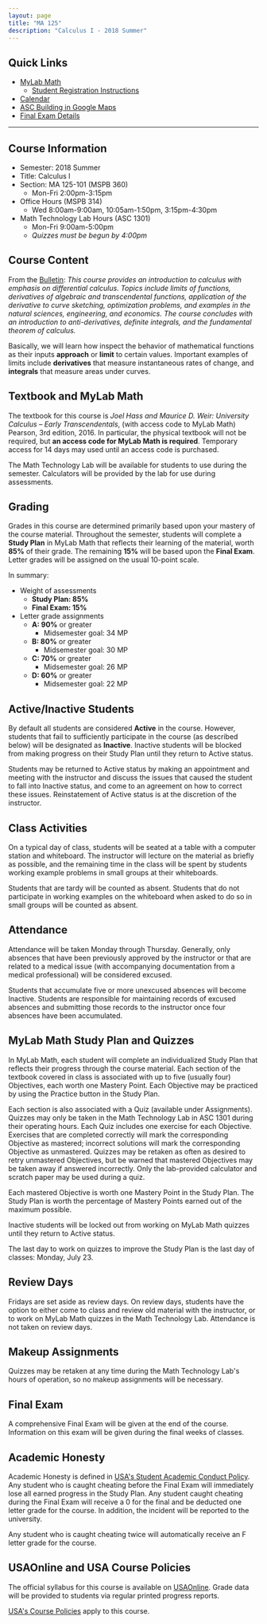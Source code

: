 ```yaml
---
layout: page
title: "MA 125"
description: "Calculus I - 2018 Summer"
---
```


## Quick Links

* [MyLab Math](http://www.pearsonmylabandmastering.com/)
  * [Student Registration Instructions](https://portal.mypearson.com/course-home/handout/clontz72597/Student_Registration_Handout_clontz72597.pdf)
* [Calendar](calendar/)
* [ASC Building in Google Maps](https://goo.gl/maps/Q6DCcCZgzDB2)
* [Final Exam Details](final)

---

## Course Information

* Semester: 2018 Summer
* Title: Calculus I 
* Section: MA 125-101 (MSPB 360)
  * Mon-Fri 2:00pm-3:15pm 
* Office Hours (MSPB 314)
    * Wed 8:00am-9:00am, 10:05am-1:50pm, 3:15pm-4:30pm
* Math Technology Lab Hours (ASC 1301)
    * Mon-Fri 9:00am-5:00pm
    * *Quizzes must be begun by 4:00pm*

## Course Content

From the 
[Bulletin](http://www.southalabama.edu/bulletin/current/courses/mathematics/index.html):
*This course provides an introduction to calculus with
emphasis on differential calculus. Topics include limits of functions, derivatives of
algebraic and transcendental functions, application of the derivative to curve
sketching, optimization problems, and examples in the natural sciences,
engineering, and economics. The course concludes with an introduction to 
anti-derivatives, definite integrals, and the fundamental theorem of calculus.*

Basically, we will learn how inspect the behavior of mathematical functions
as their inputs **approach** or **limit** to certain values. Important
examples of limits include **derivatives** that measure instantaneous
rates of change, and **integrals** that measure areas under curves.

## Textbook and MyLab Math

The textbook for this course is
*Joel Hass and Maurice D. Weir: University Calculus – Early Transcendentals*, 
(with access code to MyLab Math) Pearson, 3rd edition, 2016.
In particular, the physical textbook will not be required, 
but **an access code for MyLab Math is required**. Temporary access for
14 days may used until an access code is purchased.

The Math Technology Lab will be available for students to use during
the semester. Calculators will be provided by the lab for use during
assessments.

## Grading

Grades in this course are determined primarily based upon your mastery of the
course material. Throughout the semester, students will complete a
**Study Plan** in MyLab Math that reflects their learning of the material,
worth **85%** of their grade. The remaining **15%** will be based upon the 
**Final Exam**. Letter grades will be assigned on the usual 10-point scale.

In summary:

* Weight of assessments
    * **Study Plan: 85%**
    * **Final Exam: 15%**
* Letter grade assignments
    * **A: 90%** or greater
        * Midsemester goal: 34 MP
    * **B: 80%** or greater
        * Midsemester goal: 30 MP
    * **C: 70%** or greater
        * Midsemester goal: 26 MP
    * **D: 60%** or greater
        * Midsemester goal: 22 MP

## Active/Inactive Students

By default all students are considered **Active** in the course. However,
students that fail to sufficiently participate in the course 
(as described below) will be designated as **Inactive**. Inactive students
will be blocked from making progress on their Study Plan until
they return to Active status.

Students may be returned
to Active status by making an appointment and meeting with the instructor
and discuss the issues that caused the student to fall into Inactive status,
and come to an agreement on how to correct these issues.
Reinstatement of Active status is at the discretion of the instructor.

## Class Activities

On a typical day of class,
students will be seated at a table with a computer station and whiteboard.
The instructor will lecture on the material as briefly as possible,
and the remaining time in the
class will be spent by students working example problems in small groups
at their whiteboards.

Students that are tardy will be counted as absent.
Students that do not participate in working examples
on the whiteboard when asked to do so in small groups
will be counted as absent.

## Attendance

Attendance will be taken Monday through Thursday.
Generally, only absences that have been previously approved by the
instructor or that are related to a medical issue (with accompanying
documentation from a medical professional) will be considered excused.


Students that accumulate five or more unexcused absences will become
Inactive.
Students are responsible for maintaining records of excused absences
and submitting those records to the instructor once four 
absences have been accumulated.

## MyLab Math Study Plan and Quizzes

In MyLab Math, each student will complete an individualized Study Plan
that reflects their progress through the course material. Each section
of the textbook covered in class is associated with up to five (usually four)
Objectives, each worth one Mastery Point. Each Objective may be practiced by
using the Practice button in the Study Plan.

Each section is also associated with a Quiz (available under Assignments).
Quizzes may only be taken in the Math Technology Lab in ASC 1301
during their operating hours.
Each Quiz includes one exercise for each Objective. Exercises that are completed
correctly will mark the corresponding Objective as mastered; incorrect
solutions will mark the corresponding Objective as unmastered.
Quizzes may be retaken as often as desired to retry unmastered Objectives,
but be warned that mastered Objectives may be taken away if answered incorrectly.
Only the lab-provided calculator and scratch paper may be used
during a quiz.

Each mastered Objective is worth one Mastery Point in the Study Plan. 
The Study Plan is worth the percentage of Mastery Points earned out of the maximum possible.

Inactive students will be locked out from working on MyLab Math quizzes until
they return to Active status.

The last day to work on quizzes to improve the Study Plan is the last day of classes:
Monday, July 23.

## Review Days

Fridays are set aside as review days. On review days, students have the option
to either come to class and review old material with the instructor, or to
work on MyLab Math quizzes in the Math Technology Lab. Attendance is not taken
on review days.

## Makeup Assignments

Quizzes may be retaken at any time during the Math Technology Lab's hours
of operation, so no makeup assignments will be necessary.

## Final Exam

A comprehensive Final Exam will be given at the end of the course.
Information on this exam will be given during the final weeks of classes.

## Academic Honesty

Academic Honesty is defined in
[USA's Student Academic Conduct Policy][usa-academic-conduct].
Any student who is caught
cheating before the Final Exam will immediately lose all earned progress
in the Study Plan. Any student caught cheating during the Final Exam
will receive a 0 for the final and be deducted one letter grade
for the course. In addition,
the incident will be reported to the university.

Any student who is caught cheating twice will automatically receive
an F letter grade for the course.

## USAOnline and USA Course Policies

The official syllabus for this course is available on
[USAOnline][usaonline]. Grade data will be provided to students via regular 
printed progress reports.

[USA's Course Policies][usa-course-policies] apply to this course.


[usaonline]: https://ecampus.southalabama.edu/portal/site/4eed09d5-644d-44ed-985f-de0673e68b1a

[usa-course-policies]: https://www.southalabama.edu/departments/academicaffairs/resources/policies/additionalacademiccoursepolicies.pdf

[usa-academic-conduct]: http://www.southalabama.edu/departments/academicaffairs/resources/policies/Student%20academic%20conduct%20policy-Final%20Version%20October%202014.pdf

[calendar]: calendar/

[standards]: standards/

[revision-form]: pdf/revision-form.pdf
[office-form]: pdf/office-form.pdf
[appeal-form]: pdf/appeal-form.pdf


[module-E-slides]: pdf/slides-1-E.pdf
[module-V-slides]: pdf/slides-2-V.pdf
[module-S-slides]: pdf/slides-3-S.pdf
[module-A-slides]: pdf/slides-4-A.pdf
[module-M-slides]: pdf/slides-5-M.pdf
[module-G-slides]: pdf/slides-6-G.pdf
[module-P-slides]: pdf/slides-7-P.pdf
